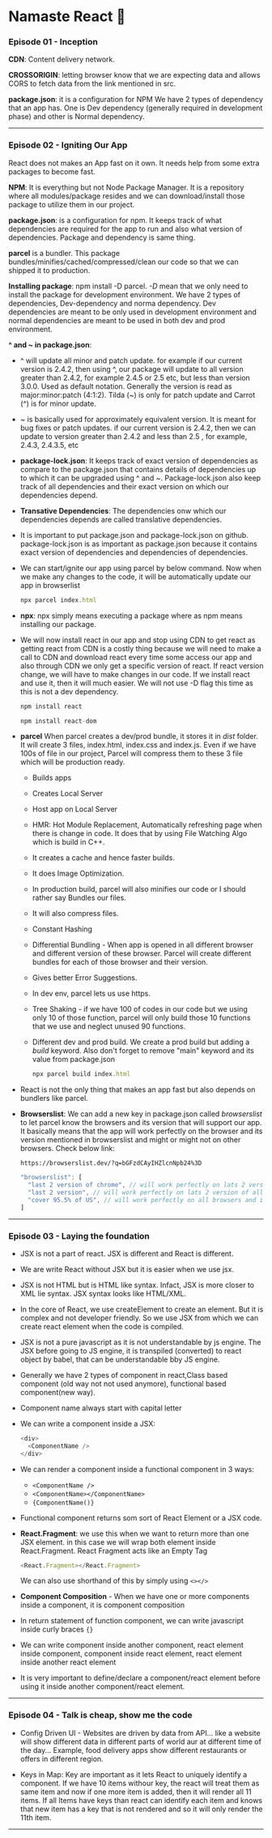 # Namaste React 🚀

### Episode 01 - Inception

**CDN**: Content delivery network.

**CROSSORIGIN**: letting browser know that we are expecting data and allows CORS to fetch data from the link mentioned in src.

**package.json**: it is a configuration for NPM
We have 2 types of dependency that an app has. One is Dev dependency (generally required in development phase) and other is Normal dependency.

---

### Episode 02 - Igniting Our App

React does not makes an App fast on it own. It needs help from some extra packages to become fast.

**NPM**: It is everything but not Node Package Manager. It is a repository where all modules/package resides and we can download/install those package to utilize them in our project.

**package.json**: is a configuration for npm. It keeps track of what dependencies are required for the app to run and also what version of dependencies. Package and dependency is same thing.

**parcel** is a bundler. This package bundles/minifies/cached/compressed/clean our code so that we can shipped it to production.

**Installing package**: npm install -D parcel. _-D_ mean that we only need to install the package for development environment. We have 2 types of dependencies, Dev-dependency and norma dependency. Dev dependencies are meant to be only used in development environment and normal dependencies are meant to be used in both dev and prod environment.

**^ and ~ in package.json**:

- ^ will update all minor and patch update. for example if our current version is 2.4.2, then using ^, our package will update to all version greater than 2.4.2, for example 2.4.5 or 2.5 etc, but less than version 3.0.0. Used as default notation. Generally the version is read as major:minor:patch (4:1:2). Tilda (~) is only for patch update and Carrot (^) is for minor update.

- ~ is basically used for approximately equivalent version. It is meant for bug fixes or patch updates. if our current version is 2.4.2, then we can update to version greater than 2.4.2 and less than 2.5 , for example, 2.4.3, 2.4.3.5, etc

- **package-lock.json**: It keeps track of exact version of dependencies as compare to the package.json that contains details of dependencies up to which it can be upgraded using ^ and ~. Package-lock.json also keep track of all dependencies and their exact version on which our dependencies depend.

- **Transative Dependencies**: The dependencies onw which our dependencies depends are called translative dependencies.

- It is important to put package.json and package-lock.json on github. package-lock.json is as important as package.json because it contains exact version of dependencies and dependencies of dependencies.

- We can start/ignite our app using parcel by below command. Now when we make any changes to the code, it will be automatically update our app in browserlist

  ```javascript
  npx parcel index.html
  ```

- **npx**: npx simply means executing a package where as npm means installing our package.

- We will now install react in our app and stop using CDN to get react as getting react from CDN is a costly thing because we will need to make a call to CDN and download react every time some access our app and also through CDN we only get a specific version of react. If react version change, we will have to make changes in our code. If we install react and use it, then it will much easier. We will not use -D flag this time as this is not a dev dependency.

  ```javascript
  npm install react
  ```

  ```javascript
  npm install react-dom
  ```

- **parcel**
  When parcel creates a dev/prod bundle, it stores it in _dist_ folder. It will create 3 files, index.html, index.css and index.js. Even if we have 100s of file in our project, Parcel will compress them to these 3 file which will be production ready.

  - Builds apps

  - Creates Local Server

  - Host app on Local Server

  - HMR: Hot Module Replacement, Automatically refreshing page when there is change in code. It does that by using File Watching Algo which is build in C++.

  - It creates a cache and hence faster builds.

  - It does Image Optimization.

  - In production build, parcel will also minifies our code or I should rather say Bundles our files.

  - It will also compress files.

  - Constant Hashing

  - Differential Bundling - When app is opened in all different browser and different version of these browser. Parcel will create different bundles for each of those browser and their version.

  - Gives better Error Suggestions.

  - In dev env, parcel lets us use https.

  - Tree Shaking - if we have 100 of codes in our code but we using only 10 of those function, parcel will only build those 10 functions that we use and neglect unused 90 functions.

  - Different dev and prod build. We create a prod build but adding a _build_ keyword. Also don't forget to remove "main" keyword and its value from package.json

    ```javascript
    npx parcel build index.html
    ```

- React is not the only thing that makes an app fast but also depends on bundlers like parcel.

- **Browserslist**: We can add a new key in package.json called _browserslist_ to let parcel know the browsers and its version that will support our app. It basically means that the app will work perfectly on the browser and its version mentioned in browserslist and might or might not on other browsers. Check below link:

  `https://browserslist.dev/?q=bGFzdCAyIHZlcnNpb24%3D`

  ```javascript
  "browserslist": [
    "last 2 version of chrome", // will work perfectly on lats 2 version of chrome
    "last 2 version", // will work perfectly on lats 2 version of all browsers
    "cover 95.5% of US", // will work perfectly on all browsers and its version so that 95.5% of all people in US can access it perfectly
  ]
  ```

---

### Episode 03 - Laying the foundation

- JSX is not a part of react. JSX is different and React is different.

- We are write React without JSX but it is easier when we use jsx.

- JSX is not HTML but is HTML like syntax. Infact, JSX is more closer to XML lie syntax. JSX syntax looks like HTML/XML.

- In the core of React, we use createElement to create an element. But it is complex and not developer friendly. So we use JSX from which we can create react element when the code is compiled.

- JSX is not a pure javascript as it is not understandable by js engine. The JSX before going to JS engine, it is transpiled (converted) to react object by babel, that can be understandable bby JS engine.

- Generally we have 2 types of component in react,Class based component (old way not not used anymore), functional based component(new way).

- Component name always start with capital letter

- We can write a component inside a JSX:

  ```javascript
  <div>
    <ComponentName />
  </div>
  ```

- We can render a component inside a functional component in 3 ways:

  - `<ComponentName />`
  - `<ComponentName></ComponentName>`
  - `{ComponentName()}`

- Functional component returns som sort of React Element or a JSX code.

- **React.Fragment**: we use this when we want to return more than one JSX element. in this case we will wrap both element inside React.Fragment. React Fragment acts like an Empty Tag

  ```javascript
  <React.Fragment></React.Fragment>
  ```

  We can also use shorthand of this by simply using `<></>`

- **Component Composition** - When we have one or more components inside a component, it is component composition

- In return statement of function component, we can write javascript inside curly braces `{}`

- We can write component inside another component, react element inside component, component inside react element, react element inside another react element

- It is very important to define/declare a component/react element before using it inside another component/react element.

---

### Episode 04 - Talk is cheap, show me the code

<!--
  Header
    - Logo
    - Nav Items
  Body
    - Search
    - RestaurantContainer
      - RestaurantCard
        - Image
        - Name
        - Cuisines
        - Rating
        - Dev Time
        - Avg Price
  Footer
    - Copyright
    - Links
    - Address
    - Contact
 -->

- Config Driven UI - Websites are driven by data from API... like a website will show different data in different parts of world aur at different time of the day... Example, food delivery apps show different restaurants or offers in different region.

- Keys in Map: Key are important as it lets React to uniquely identify a component. If we have 10 items withour key, the react will treat them as same item and now if one more item is added, then it will render all 11 items. If all Items have keys than react can identify each item and knows that new item has a key that is not rendered and so it will only render the 11th item.

---
